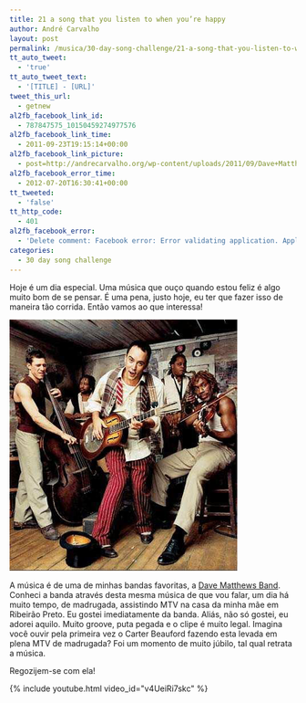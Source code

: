 ```yaml
---
title: 21 a song that you listen to when you’re happy
author: André Carvalho
layout: post
permalink: /musica/30-day-song-challenge/21-a-song-that-you-listen-to-when-you%e2%80%99re-happy/
tt_auto_tweet:
  - 'true'
tt_auto_tweet_text:
  - '[TITLE] - [URL]'
tweet_this_url:
  - getnew
al2fb_facebook_link_id:
  - 787847575_10150459274977576
al2fb_facebook_link_time:
  - 2011-09-23T19:15:14+00:00
al2fb_facebook_link_picture:
  - post=http://andrecarvalho.org/wp-content/uploads/2011/09/Dave+Matthews+Band.jpg
al2fb_facebook_error_time:
  - 2012-07-20T16:30:41+00:00
tt_tweeted:
  - 'false'
tt_http_code:
  - 401
al2fb_facebook_error:
  - 'Delete comment: Facebook error: Error validating application. Application has been deleted.'
categories:
  - 30 day song challenge
---
```


Hoje é um dia especial. Uma música que ouço quando estou feliz é algo muito bom de se pensar. É uma pena, justo hoje, eu ter que fazer isso de maneira tão corrida. Então vamos ao que interessa!

![Dave Matthews Band](/wp-content/uploads/2011/09/Dave+Matthews+Band.jpg)

A música é de uma de minhas bandas favoritas, a [Dave Matthews Band](http://en.wikipedia.org/wiki/Dave_Matthews_Band). Conheci a banda através desta mesma música de que vou falar, um dia há muito tempo, de madrugada, assistindo MTV na casa da minha mãe em Ribeirão Preto. Eu gostei imediatamente da banda. Aliás, não só gostei, eu adorei aquilo. Muito groove, puta pegada e o clipe é muito legal. Imagina você ouvir pela primeira vez o Carter Beauford fazendo esta levada em plena MTV de madrugada? Foi um momento de muito júbilo, tal qual retrata a música.

Regozijem-se com ela!

{% include youtube.html video_id="v4UeiRi7skc" %}
